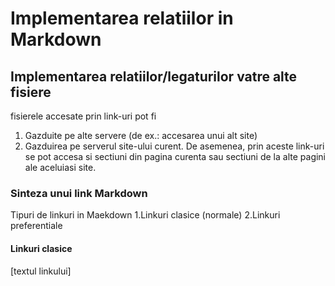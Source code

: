 # Implementarea relatiilor in Markdown

## Implementarea relatiilor/legaturilor vatre alte fisiere

fisierele accesate prin link-uri pot fi
1. Gazduite pe alte servere (de ex.: accesarea unui alt site)
2. Gazduirea pe serverul site-ului curent.
De asemenea, prin aceste link-uri se pot accesa si sectiuni din pagina curenta sau sectiuni de la alte pagini ale aceluiasi site.

### Sinteza unui link Markdown

Tipuri de linkuri in Maekdown
1.Linkuri clasice (normale)
2.Linkuri preferentiale 

#### Linkuri clasice 

[textul linkului]




